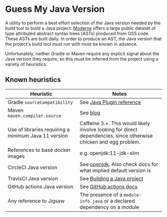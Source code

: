 # Guess My Java Version

A utility to perform a best effort selection of the Java version needed by the build tool to build a Java project. [Moderne](https://public.moderne.io) offers a large public dataset of type attributed abstract syntax trees (ASTs) produced from OSS code. These ASTs are built daily. In order to produce an AST, the Java version that the project's build tool must run with must be known in advance.

Unfortunately, neither Gradle or Maven require any explicit signal about the Java version they require, so this must be inferred from the project using a variety of heuristics.

## Known heuristics

| Heuristic | Notes |
|--------------|-------------------|
| Gradle `sourceCompatibility` | See [Java Plugin reference](https://docs.gradle.org/current/userguide/java_plugin.html#sec:java-extension) |
| Maven `maven.compiler.source` | See [blog](https://www.baeldung.com/maven-java-version#compiler) |
| Use of libraries requiring a minimum Java 11 version | Caffeine 3.+. This would likely involve looking for direct dependencies, since otherwise chicken and egg problem. |
| References to base docker images | e.g. openjdk:11-jdk-slim |
| CircleCI Java version | See [openjdk](https://circleci.com/developer/images/image/cimg/openjdk). Also check docs for what implied default version is |
| TravisCI Java version | See [Building a Java project](https://docs.travis-ci.com/user/languages/java/) |
| GitHub actions Java version | See [GitHub actions docs](https://docs.github.com/en/actions/automating-builds-and-tests/building-and-testing-java-with-maven#using-the-maven-starter-workflow) |
| Any reference to Jigsaw | The presence of a `module-info.java` or a declared dependency on a module |
